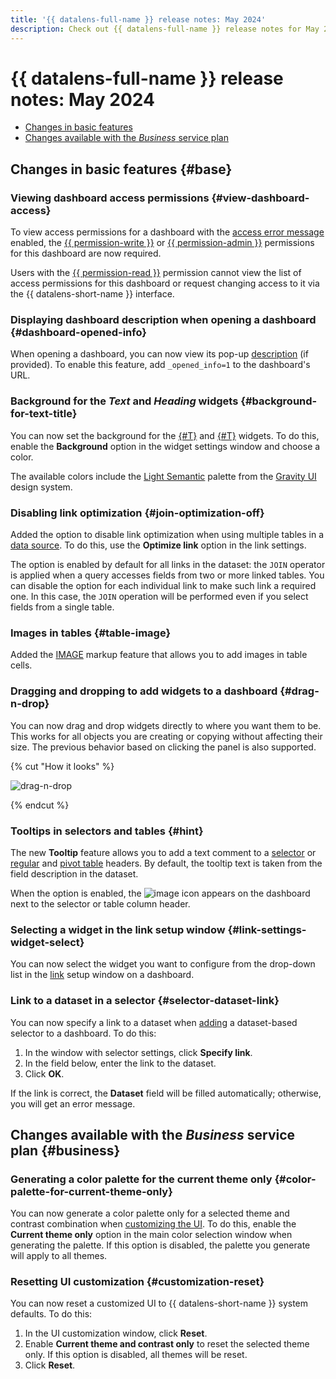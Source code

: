 ```yaml
---
title: '{{ datalens-full-name }} release notes: May 2024'
description: Check out {{ datalens-full-name }} release notes for May 2024.
---
```


# {{ datalens-full-name }} release notes: May 2024


* [Changes in basic features](#base)
* [Changes available with the _Business_ service plan](#business)

## Changes in basic features {#base}



### Viewing dashboard access permissions {#view-dashboard-access}

To view access permissions for a dashboard with the [access error message](../operations/dashboard/add-access-message.md) enabled, the [{{ permission-write }}](../security/manage-access.md#permission-write) or [{{ permission-admin }}](../security/manage-access.md#permission-admin) permissions for this dashboard are now required.

Users with the [{{ permission-read }}](../security/manage-access.md#permission-read) permission cannot view the list of access permissions for this dashboard or request changing access to it via the {{ datalens-short-name }} interface.

### Displaying dashboard description when opening a dashboard {#dashboard-opened-info}

When opening a dashboard, you can now view its pop-up [description](../dashboard/settings.md#message-settings) (if provided). To enable this feature, add `_opened_info=1` to the dashboard's URL.

### Background for the _Text_ and _Heading_ widgets {#background-for-text-title}

You can now set the background for the [{#T}](../dashboard/widget.md#text) and [{#T}](../dashboard/widget.md#title) widgets. To do this, enable the **Background** option in the widget settings window and choose a color.

The available colors include the [Light Semantic](https://preview.gravity-ui.com/uikit/iframe.html?args=&id=colors--backgrounds&viewMode=story) palette from the [Gravity UI](https://gravity-ui.com/) design system.

### Disabling link optimization {#join-optimization-off}

Added the option to disable link optimization when using multiple tables in a [data source](../dataset/data-model.md#source). To do this, use the **Optimize link** option in the link settings.

The option is enabled by default for all links in the dataset: the `JOIN` operator is applied when a query accesses fields from two or more linked tables. You can disable the option for each individual link to make such link a required one. In this case, the `JOIN` operation will be performed even if you select fields from a single table.

### Images in tables {#table-image}

Added the [IMAGE](../function-ref/IMAGE.md) markup feature that allows you to add images in table cells.

### Dragging and dropping to add widgets to a dashboard {#drag-n-drop}

You can now drag and drop widgets directly to where you want them to be. This works for all objects you are creating or copying without affecting their size. The previous behavior based on clicking the panel is also supported.

{% cut "How it looks" %}

![drag-n-drop](../../_assets/datalens/drag-n-drop.gif)

{% endcut %}

### Tooltips in selectors and tables {#hint}

The new **Tooltip** feature allows you to add a text comment to a [selector](../operations/dashboard/add-selector.md) or [regular](../visualization-ref/table-chart.md#hint-column) and [pivot table](../visualization-ref/pivot-table-chart.md#hint-column) headers. By default, the tooltip text is taken from the field description in the dataset.

When the option is enabled, the ![image](../../_assets/console-icons/circle-question.svg) icon appears on the dashboard next to the selector or table column header.


### Selecting a widget in the link setup window {#link-settings-widget-select}

You can now select the widget you want to configure from the drop-down list in the [link](../dashboard/link.md) setup window on a dashboard.

### Link to a dataset in a selector {#selector-dataset-link}

You can now specify a link to a dataset when [adding](../operations/dashboard/add-selector.md) a dataset-based selector to a dashboard. To do this:

1. In the window with selector settings, click **Specify link**.
1. In the field below, enter the link to the dataset.
1. Click **OK**.

If the link is correct, the **Dataset** field will be filled automatically; otherwise, you will get an error message.


## Changes available with the _Business_ service plan {#business}

### Generating a color palette for the current theme only {#color-palette-for-current-theme-only}

You can now generate a color palette only for a selected theme and contrast combination when [customizing the UI](../settings/ui-customization.md). To do this, enable the **Current theme only** option in the main color selection window when generating the palette. If this option is disabled, the palette you generate will apply to all themes.

### Resetting UI customization {#customization-reset}

You can now reset a customized UI to {{ datalens-short-name }} system defaults. To do this:

1. In the UI customization window, click **Reset**.
1. Enable **Current theme and contrast only** to reset the selected theme only. If this option is disabled, all themes will be reset.
1. Click **Reset**.

